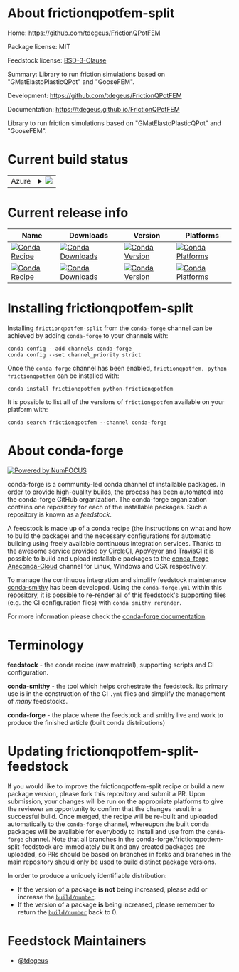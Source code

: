About frictionqpotfem-split
===========================

Home: https://github.com/tdegeus/FrictionQPotFEM

Package license: MIT

Feedstock license: [BSD-3-Clause](https://github.com/conda-forge/frictionqpotfem-feedstock/blob/master/LICENSE.txt)

Summary: Library to run friction simulations based on "GMatElastoPlasticQPot" and "GooseFEM".

Development: https://github.com/tdegeus/FrictionQPotFEM

Documentation: https://tdegeus.github.io/FrictionQPotFEM

Library to run friction simulations based on "GMatElastoPlasticQPot" and "GooseFEM".

Current build status
====================


<table>
    
  <tr>
    <td>Azure</td>
    <td>
      <details>
        <summary>
          <a href="https://dev.azure.com/conda-forge/feedstock-builds/_build/latest?definitionId=10953&branchName=master">
            <img src="https://dev.azure.com/conda-forge/feedstock-builds/_apis/build/status/frictionqpotfem-feedstock?branchName=master">
          </a>
        </summary>
        <table>
          <thead><tr><th>Variant</th><th>Status</th></tr></thead>
          <tbody><tr>
              <td>linux_64_python_implcpython</td>
              <td>
                <a href="https://dev.azure.com/conda-forge/feedstock-builds/_build/latest?definitionId=10953&branchName=master">
                  <img src="https://dev.azure.com/conda-forge/feedstock-builds/_apis/build/status/frictionqpotfem-feedstock?branchName=master&jobName=linux&configuration=linux_64_python_implcpython" alt="variant">
                </a>
              </td>
            </tr><tr>
              <td>linux_64_python_implpypy</td>
              <td>
                <a href="https://dev.azure.com/conda-forge/feedstock-builds/_build/latest?definitionId=10953&branchName=master">
                  <img src="https://dev.azure.com/conda-forge/feedstock-builds/_apis/build/status/frictionqpotfem-feedstock?branchName=master&jobName=linux&configuration=linux_64_python_implpypy" alt="variant">
                </a>
              </td>
            </tr><tr>
              <td>osx_64_python_implcpython</td>
              <td>
                <a href="https://dev.azure.com/conda-forge/feedstock-builds/_build/latest?definitionId=10953&branchName=master">
                  <img src="https://dev.azure.com/conda-forge/feedstock-builds/_apis/build/status/frictionqpotfem-feedstock?branchName=master&jobName=osx&configuration=osx_64_python_implcpython" alt="variant">
                </a>
              </td>
            </tr><tr>
              <td>osx_64_python_implpypy</td>
              <td>
                <a href="https://dev.azure.com/conda-forge/feedstock-builds/_build/latest?definitionId=10953&branchName=master">
                  <img src="https://dev.azure.com/conda-forge/feedstock-builds/_apis/build/status/frictionqpotfem-feedstock?branchName=master&jobName=osx&configuration=osx_64_python_implpypy" alt="variant">
                </a>
              </td>
            </tr><tr>
              <td>osx_arm64</td>
              <td>
                <a href="https://dev.azure.com/conda-forge/feedstock-builds/_build/latest?definitionId=10953&branchName=master">
                  <img src="https://dev.azure.com/conda-forge/feedstock-builds/_apis/build/status/frictionqpotfem-feedstock?branchName=master&jobName=osx&configuration=osx_arm64_" alt="variant">
                </a>
              </td>
            </tr><tr>
              <td>win_64</td>
              <td>
                <a href="https://dev.azure.com/conda-forge/feedstock-builds/_build/latest?definitionId=10953&branchName=master">
                  <img src="https://dev.azure.com/conda-forge/feedstock-builds/_apis/build/status/frictionqpotfem-feedstock?branchName=master&jobName=win&configuration=win_64_" alt="variant">
                </a>
              </td>
            </tr>
          </tbody>
        </table>
      </details>
    </td>
  </tr>
</table>

Current release info
====================

| Name | Downloads | Version | Platforms |
| --- | --- | --- | --- |
| [![Conda Recipe](https://img.shields.io/badge/recipe-frictionqpotfem-green.svg)](https://anaconda.org/conda-forge/frictionqpotfem) | [![Conda Downloads](https://img.shields.io/conda/dn/conda-forge/frictionqpotfem.svg)](https://anaconda.org/conda-forge/frictionqpotfem) | [![Conda Version](https://img.shields.io/conda/vn/conda-forge/frictionqpotfem.svg)](https://anaconda.org/conda-forge/frictionqpotfem) | [![Conda Platforms](https://img.shields.io/conda/pn/conda-forge/frictionqpotfem.svg)](https://anaconda.org/conda-forge/frictionqpotfem) |
| [![Conda Recipe](https://img.shields.io/badge/recipe-python--frictionqpotfem-green.svg)](https://anaconda.org/conda-forge/python-frictionqpotfem) | [![Conda Downloads](https://img.shields.io/conda/dn/conda-forge/python-frictionqpotfem.svg)](https://anaconda.org/conda-forge/python-frictionqpotfem) | [![Conda Version](https://img.shields.io/conda/vn/conda-forge/python-frictionqpotfem.svg)](https://anaconda.org/conda-forge/python-frictionqpotfem) | [![Conda Platforms](https://img.shields.io/conda/pn/conda-forge/python-frictionqpotfem.svg)](https://anaconda.org/conda-forge/python-frictionqpotfem) |

Installing frictionqpotfem-split
================================

Installing `frictionqpotfem-split` from the `conda-forge` channel can be achieved by adding `conda-forge` to your channels with:

```
conda config --add channels conda-forge
conda config --set channel_priority strict
```

Once the `conda-forge` channel has been enabled, `frictionqpotfem, python-frictionqpotfem` can be installed with:

```
conda install frictionqpotfem python-frictionqpotfem
```

It is possible to list all of the versions of `frictionqpotfem` available on your platform with:

```
conda search frictionqpotfem --channel conda-forge
```


About conda-forge
=================

[![Powered by NumFOCUS](https://img.shields.io/badge/powered%20by-NumFOCUS-orange.svg?style=flat&colorA=E1523D&colorB=007D8A)](http://numfocus.org)

conda-forge is a community-led conda channel of installable packages.
In order to provide high-quality builds, the process has been automated into the
conda-forge GitHub organization. The conda-forge organization contains one repository
for each of the installable packages. Such a repository is known as a *feedstock*.

A feedstock is made up of a conda recipe (the instructions on what and how to build
the package) and the necessary configurations for automatic building using freely
available continuous integration services. Thanks to the awesome service provided by
[CircleCI](https://circleci.com/), [AppVeyor](https://www.appveyor.com/)
and [TravisCI](https://travis-ci.com/) it is possible to build and upload installable
packages to the [conda-forge](https://anaconda.org/conda-forge)
[Anaconda-Cloud](https://anaconda.org/) channel for Linux, Windows and OSX respectively.

To manage the continuous integration and simplify feedstock maintenance
[conda-smithy](https://github.com/conda-forge/conda-smithy) has been developed.
Using the ``conda-forge.yml`` within this repository, it is possible to re-render all of
this feedstock's supporting files (e.g. the CI configuration files) with ``conda smithy rerender``.

For more information please check the [conda-forge documentation](https://conda-forge.org/docs/).

Terminology
===========

**feedstock** - the conda recipe (raw material), supporting scripts and CI configuration.

**conda-smithy** - the tool which helps orchestrate the feedstock.
                   Its primary use is in the construction of the CI ``.yml`` files
                   and simplify the management of *many* feedstocks.

**conda-forge** - the place where the feedstock and smithy live and work to
                  produce the finished article (built conda distributions)


Updating frictionqpotfem-split-feedstock
========================================

If you would like to improve the frictionqpotfem-split recipe or build a new
package version, please fork this repository and submit a PR. Upon submission,
your changes will be run on the appropriate platforms to give the reviewer an
opportunity to confirm that the changes result in a successful build. Once
merged, the recipe will be re-built and uploaded automatically to the
`conda-forge` channel, whereupon the built conda packages will be available for
everybody to install and use from the `conda-forge` channel.
Note that all branches in the conda-forge/frictionqpotfem-split-feedstock are
immediately built and any created packages are uploaded, so PRs should be based
on branches in forks and branches in the main repository should only be used to
build distinct package versions.

In order to produce a uniquely identifiable distribution:
 * If the version of a package **is not** being increased, please add or increase
   the [``build/number``](https://docs.conda.io/projects/conda-build/en/latest/resources/define-metadata.html#build-number-and-string).
 * If the version of a package **is** being increased, please remember to return
   the [``build/number``](https://docs.conda.io/projects/conda-build/en/latest/resources/define-metadata.html#build-number-and-string)
   back to 0.

Feedstock Maintainers
=====================

* [@tdegeus](https://github.com/tdegeus/)

